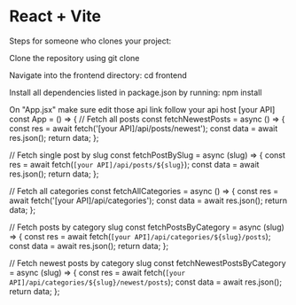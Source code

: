 # React + Vite

Steps for someone who clones your project:

Clone the repository using git clone <repository-url>

Navigate into the frontend directory:
cd frontend

Install all dependencies listed in package.json by running:
npm install

On "App.jsx" make sure edit those api link follow your api host [your API]
const App = () => {
  // Fetch all posts
  const fetchNewestPosts = async () => {
    const res = await fetch('[your API]/api/posts/newest');
    const data = await res.json();
    return data;
  };

  // Fetch single post by slug
  const fetchPostBySlug = async (slug) => {
    const res = await fetch(`[your API]/api/posts/${slug}`);
    const data = await res.json();
    return data;
  };

  // Fetch all categories
  const fetchAllCategories = async () => {
    const res = await fetch('[your API]/api/categories');
    const data = await res.json();
    return data;
  };

  // Fetch posts by category slug
  const fetchPostsByCategory = async (slug) => {
    const res = await fetch(`[your API]/api/categories/${slug}/posts`);
    const data = await res.json();
    return data;
  };

  // Fetch newest posts by category slug
  const fetchNewestPostsByCategory = async (slug) => {
    const res = await fetch(`[your API]/api/categories/${slug}/newest/posts`);
    const data = await res.json();
    return data;
  };
